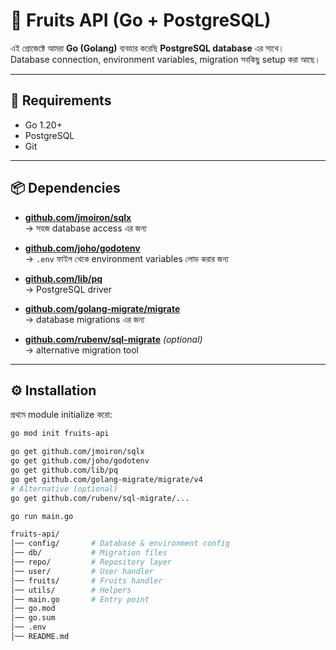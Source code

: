 # 📘 Fruits API (Go + PostgreSQL)

এই প্রোজেক্টে আমরা **Go (Golang)** ব্যবহার করেছি **PostgreSQL database** এর সাথে।  
Database connection, environment variables, migration সবকিছু setup করা আছে।

---

## 🚀 Requirements

- Go 1.20+
- PostgreSQL
- Git

---

## 📦 Dependencies

- **[github.com/jmoiron/sqlx](https://github.com/jmoiron/sqlx)**  
  → সহজ database access এর জন্য

- **[github.com/joho/godotenv](https://github.com/joho/godotenv)**  
  → `.env` ফাইল থেকে environment variables লোড করার জন্য

- **[github.com/lib/pq](https://github.com/lib/pq)**  
  → PostgreSQL driver

- **[github.com/golang-migrate/migrate](https://github.com/golang-migrate/migrate)**  
  → database migrations এর জন্য

- **[github.com/rubenv/sql-migrate](https://github.com/rubenv/sql-migrate)** _(optional)_  
  → alternative migration tool

---

## ⚙️ Installation

প্রথমে module initialize করো:

```bash
go mod init fruits-api

go get github.com/jmoiron/sqlx
go get github.com/joho/godotenv
go get github.com/lib/pq
go get github.com/golang-migrate/migrate/v4
# Alternative (optional)
go get github.com/rubenv/sql-migrate/...

go run main.go

fruits-api/
│── config/       # Database & environment config
│── db/           # Migration files
│── repo/         # Repository layer
│── user/         # User handler
│── fruits/       # Fruits handler
│── utils/        # Helpers
│── main.go       # Entry point
│── go.mod
│── go.sum
│── .env
│── README.md
```
